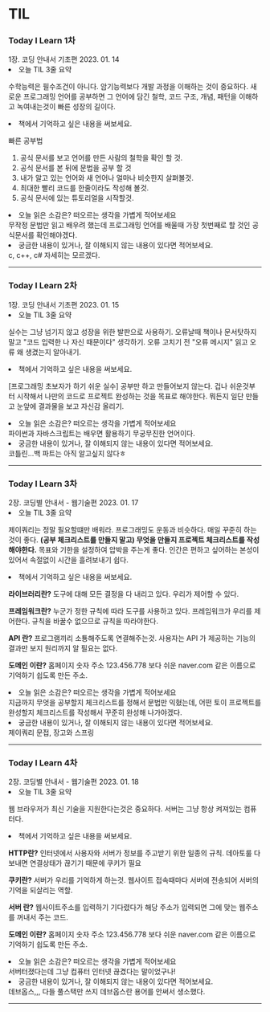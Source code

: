 # TIL
<h3>Today I Learn 1차</h3>
1장. 코딩 안내서 기초편
2023. 01. 14 

<li>오늘 TIL 3줄 요약</li>

수학능력은 필수조건이 아니다.
암기능력보다 개발 과정을 이해하는 것이 중요하다.
새로운 프로그래밍 언어를 공부하면 그 언어에 담긴 철학, 코드 구조, 개념, 패턴을 이해하고 녹여내는것이 빠른 성장의 길이다.

<li>책에서 기억하고 싶은 내용을 써보세요.</li>

빠른 공부법
1. 공식 문서를 보고 언어를 만든 사람의 철학을 확인 할 것.
2. 공식 문서를 본 뒤에 문법을 공부 할 것
3. 내가 알고 있는 언어와 새 언어나 얼마나 비슷한지 살펴볼것.
4. 최대한 빨리 코드를 한줄이라도 작성해 볼것.
5. 공식 문서에 있는 튜토리얼을 시작할것.

<li>오늘 읽은 소감은? 떠오르는 생각을 가볍게 적어보세요</li>
무작정 문법만 읽고 배우려 했는데 프로그래밍 언어를 배울때 가장 첫번째로 할 것인 공식문서를 확인해야겠다.

<li>궁금한 내용이 있거나, 잘 이해되지 않는 내용이 있다면 적어보세요.</li>
c, c++, c# 자세히는 모르겠다.

---
<h3>Today I Learn 2차</h3>
1장. 코딩 안내서 기초편
2023. 01. 15

<li>오늘 TIL 3줄 요약</li>

실수는 그냥 넘기지 않고 성장을 위한 발판으로 사용하기.
오류날때 책이나 문서탓하지말고 "코드 입력한 나 자신 때문이다" 생각하기. 
오류 고치기 전 "오류 메시지" 읽고 오류 왜 생겼는지 알아내기.

<li>책에서 기억하고 싶은 내용을 써보세요.</li>

[프로그래밍 초보자가 하기 쉬운 실수]
공부만 하고 만들어보지 않는다.
겁나 쉬운것부터 시작해서 나만의 코드로 프로젝트 완성하는 것을 목표로 해야한다. 
뭐든지 일단 만들고 눈앞에 결과물을 보고 자신감 올리기.

<li>오늘 읽은 소감은? 떠오르는 생각을 가볍게 적어보세요</li>
파이썬과 자바스크립트는 배우면 활용하기 무궁무진한 언어이다.

<li>궁금한 내용이 있거나, 잘 이해되지 않는 내용이 있다면 적어보세요.</li>
코틀린...백 파트는 아직 알고싶지 않다ㅎ

---

<h3>Today I Learn 3차</h3>
2장. 코딩별 안내서 - 웹기술편
2023. 01. 17

<li>오늘 TIL 3줄 요약</li>

제이쿼리는 정말 필요할떄만 배워라.
프로그래밍도 운동과 비슷하다. 매일 꾸준히 하는것이 좋다. 
<strong>(공부 체크리스트를 만들지 말고) 무엇을 만들지 프로젝트 체크리스트를 작성해야한다.</strong>
목표와 기한을 설정하여 압박을 주는게 좋다. 인간은 편하고 싶어하는 본성이 있어서 속절없이 시간을 흘려보내기 쉽다.

<li>책에서 기억하고 싶은 내용을 써보세요.</li>

<strong>라이브러리란?</strong>
도구에 대해 모든 결정을 다 내리고 있다. 
우리가 제어할 수 있다.

<strong>프레임워크란?</strong>
누군가 정한 규칙에 따라 도구를 사용하고 있다.
프레임워크가 우리를 제어한다. 규칙을 바꿀수 없으므로 규칙을 따라야한다.

<strong>API 란?</strong>
프로그램끼리 소툥해주도록 연결해주는것. 
사용자는 API 가 제공하는 기능의 결과만 보지 원리까지 알 필요는 없다. 

<strong>도메인 이란?</strong>
홈페이지 숫자 주소 123.456.778 보다 쉬운 naver.com 같은 이름으로 기억하기 쉽도록 만든 주소. 

<li>오늘 읽은 소감은? 떠오르는 생각을 가볍게 적어보세요</li>
지금까지 무엇을 공부할지 체크리스트를 정해서 문법만 익혔는데, 어떤 토이 프로젝트를 완성할지 체크리스트를 작성해서 꾸준히 완성해 나가야겠다. 

<li>궁금한 내용이 있거나, 잘 이해되지 않는 내용이 있다면 적어보세요.</li>
제이쿼리 문접, 장고와 스프링

---

<h3>Today I Learn 4차</h3>
2장. 코딩별 안내서 - 웹기술편
2023. 01. 18

<li>오늘 TIL 3줄 요약</li>

웹 브라우저가 최신 기술을 지원한다는것은 중요하다.
서버는 그냥 항상 켜져있는 컴퓨터다.

<li>책에서 기억하고 싶은 내용을 써보세요.</li>

<strong>HTTP란?</strong>
인터넷에서 사용자와 서버가 정보를 주고받기 위한 일종의 규칙.
데아토룰 다 보내면 연결상태가 끊기기 때문에 쿠키가 필요

<strong>쿠키란?</strong>
서버가 우리를 기억하게 하는것.
웹사이트 접속때마다 서버에 전송되어 서버의 기억을 되살리는 역할.

<strong>서버 란?</strong>
웹사이트주소를 입력하기 기다렸다가 해당 주소가 입력되면 그에 맞는 웹주소를 꺼내서 주는 코드.

<strong>도메인 이란?</strong>
홈페이지 숫자 주소 123.456.778 보다 쉬운 naver.com 같은 이름으로 기억하기 쉽도록 만든 주소. 

<li>오늘 읽은 소감은? 떠오르는 생각을 가볍게 적어보세요</li>
서버터졌다는데 그냥 컴퓨터 인터넷 끊겼다는 말이었구나!

<li>궁금한 내용이 있거나, 잘 이해되지 않는 내용이 있다면 적어보세요.</li>
데브옵스,,, 다들 풀스택만 쓰지 데브옵스란 용어를 안써서 생소했다.

---

